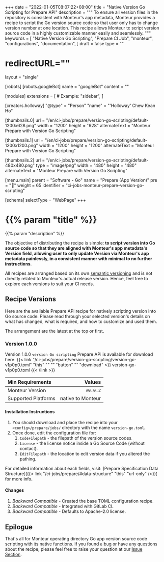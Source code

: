 +++
date = "2022-01-05T08:07:22+08:00"
title = "Native Version Go Scripting for Prepare API"
description = """
To ensure all version files in the repository is consistent with Monteur's app
metadata, Monteur provides a recipe to script the Go version source code so that
user only has to change version number at one location. This recipe allows
Monteur to script version source code in a highly customizable manner easily and
seamlessly.
"""
keywords = [
	"Native Version Go Scripting",
	"Prepare CI Job",
	"monteur",
	"configurations",
	"documentation",
]
draft = false
type = ""
# redirectURL=""
layout = "single"


[robots]
[robots.googleBot]
name = "googleBot"
content = ""


[modules]
extensions = [
	# Example: "sidebar",
]


[creators.holloway]
"@type" = "Person"
"name" = "'Holloway' Chew Kean Ho"


[thumbnails.0]
url = "/en/ci-jobs/prepare/version-go-scripting/default-1200x628.png"
width = "1200"
height = "628"
alternateText = "Monteur Prepare with Version Go Scripting"

[thumbnails.1]
url = "/en/ci-jobs/prepare/version-go-scripting/default-1200x1200.png"
width = "1200"
height = "1200"
alternateText = "Monteur Prepare with Version Go Scripting"

[thumbnails.2]
url = "/en/ci-jobs/prepare/version-go-scripting/default-480x480.png"
type = "image/png"
width = "480"
height = "480"
alternateText = "Monteur Prepare with Version Go Scripting"


[menu.main]
parent = "Software - Go"
name = "Prepare (App Version)"
pre = "🧶"
weight = 65
identifier = "ci-jobs-monteur-prepare-version-go-scripting"


[schema]
selectType = "WebPage"
+++

# {{% param "title" %}}
{{% param "description" %}}

The objective of distributing the recipe is simple: **to script version into Go
source code so that they are aligned with Monteur's app metadata's Version
field, allowing user to only update Version via Monteur's app metadata
painlessly, in a consistent manner with minimal to no further instructions**.

All recipes are arranged based on its own
[semantic versioning](https://semver.org/) and is not directly related to
Monteur's actual release version. Hence, feel free to explore each versions
to suit your CI needs.




## Recipe Versions
Here are the available Prepare API recipe for natively scripting version into Go
source code. Please read through your selected version's details on what has
changed, what is required, and how to customize and used them.

The arrangement are the latest at the top or first.



### Version 1.0.0
Version 1.0.0 `version Go scripting` Prepare API is available for download
here:
{{< link "/ci-jobs/prepare/version-go-scripting/version-go-v1p0p0.toml"
	"this" "" "" "button" "" "download" >}}
version-go-v1p0p0.toml
{{< /link >}}

| Min Requirements     | Values                           |
|:---------------------|---------------------------------:|
| Monteur Version      | `v0.0.2`                         |
| Supported Platforms  | native to Monteur                |


#### Installation Instructions
1. You should download and place the recipe into your `<config>/prepare/jobs/`
   directory with the name `version-go.toml`.
2. Once done, edit the configuration file for:
   1. `CodeFilepath` - the filepath of the version source codes.
   2. `License` - the license notice inside a Go Source Code (without contact).
   3. `EditFilepath` - the location to edit version data if you altered the
       pathing.

For detailed information about each fields, visit:
[Prepare Specification Data Structure]({{< link
"/ci-jobs/prepare/#data-structure" "this" "url-only" />}}) for more info.


#### Changes
1. *Backward Compatible* - Created the base TOML configuration recipe.
2. *Backward Compatible* - Integrated with GitLab CI.
3. *Backward Compatible* - Defaults to Apache-2.0 license.




## Epilogue
That's all for Monteur operating directory Go app version source code scripting
with its native functions. If you found a bug or have any questions about the
recipe, please feel free to raise your question at our
[Issue Section](https://gitlab.com/zoralab/monteur/-/issues).
